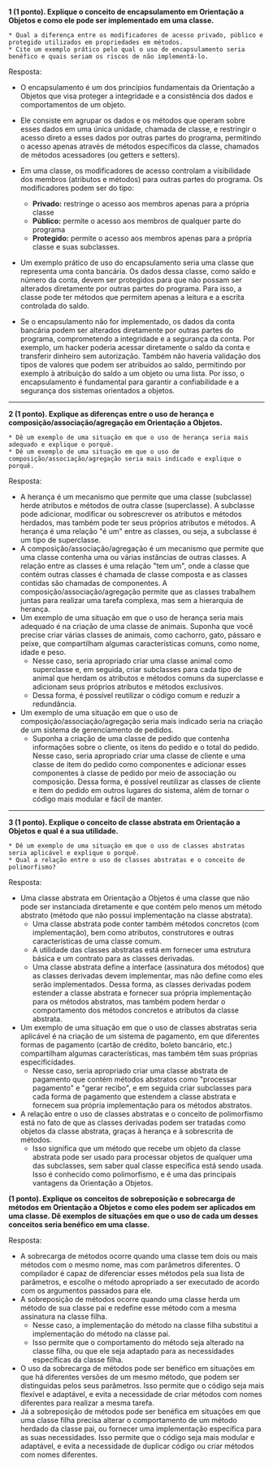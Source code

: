 
**1 (1 ponto). Explique o conceito de encapsulamento em Orientação a Objetos e como ele pode ser implementado em uma classe.**

    * Qual a diferença entre os modificadores de acesso privado, público e protegido utilizados em propriedades em métodos.
    * Cite um exemplo prático pelo qual o uso de encapsulamento seria benéfico e quais seriam os riscos de não implementá-lo.

Resposta:

* O encapsulamento é um dos princípios fundamentais da Orientação a Objetos que visa proteger a integridade e a consistência dos dados e comportamentos de um objeto. 
* Ele consiste em agrupar os dados e os métodos que operam sobre esses dados em uma única unidade, chamada de classe, e restringir o acesso direto a esses dados por outras partes do programa, permitindo o acesso apenas através de métodos específicos da classe, chamados de métodos acessadores (ou getters e setters).

* Em uma classe, os modificadores de acesso controlam a visibilidade dos membros (atributos e métodos) para outras partes do programa. Os modificadores podem ser do tipo: 
    * **Privado:** restringe o acesso aos membros apenas para a própria classe
    * **Público:**  permite o acesso aos membros de qualquer parte do programa
    * **Protegido:** permite o acesso aos membros apenas para a própria classe e suas subclasses.

* Um exemplo prático de uso do encapsulamento seria uma classe que representa uma conta bancária. Os dados dessa classe, como saldo e número da conta, devem ser protegidos para que não possam ser alterados diretamente por outras partes do programa. Para isso, a classe pode ter métodos que permitem apenas a leitura e a escrita controlada do saldo.

* Se o encapsulamento não for implementado, os dados da conta bancária podem ser alterados diretamente por outras partes do programa, comprometendo a integridade e a segurança da conta. Por exemplo, um hacker poderia acessar diretamente o saldo da conta e transferir dinheiro sem autorização. Também não haveria validação dos tipos de valores que podem ser atribuídos ao saldo, permitindo por exemplo à atribuição do saldo a um objeto ou uma lista. Por isso, o encapsulamento é fundamental para garantir a confiabilidade e a segurança dos sistemas orientados a objetos.

---

**2 (1 ponto). Explique as diferenças entre o uso de herança e composição/associação/agregação em Orientação a Objetos.**

    * Dê um exemplo de uma situação em que o uso de herança seria mais adequado e explique o porquê.
    * Dê um exemplo de uma situação em que o uso de composição/associação/agregação seria mais indicado e explique o porquê.

Resposta:
* A herança é um mecanismo que permite que uma classe (subclasse) herde atributos e métodos de outra classe (superclasse). A subclasse pode adicionar, modificar ou sobrescrever os atributos e métodos herdados, mas também pode ter seus próprios atributos e métodos. A herança é uma relação "é um" entre as classes, ou seja, a subclasse é um tipo de superclasse.
* A composição/associação/agregação é um mecanismo que permite que uma classe contenha uma ou várias instâncias de outras classes. A relação entre as classes é uma relação "tem um", onde a classe que contém outras classes é chamada de classe composta e as classes contidas são chamadas de componentes. A composição/associação/agregação permite que as classes trabalhem juntas para realizar uma tarefa complexa, mas sem a hierarquia de herança.
* Um exemplo de uma situação em que o uso de herança seria mais adequado é na criação de uma classe de animais. Suponha que você precise criar várias classes de animais, como cachorro, gato, pássaro e peixe, que compartilham algumas características comuns, como nome, idade e peso. 
  * Nesse caso, seria apropriado criar uma classe animal como superclasse e, em seguida, criar subclasses para cada tipo de animal que herdam os atributos e métodos comuns da superclasse e adicionam seus próprios atributos e métodos exclusivos. 
  * Dessa forma, é possível reutilizar o código comum e reduzir a redundância.
* Um exemplo de uma situação em que o uso de composição/associação/agregação seria mais indicado seria na criação de um sistema de gerenciamento de pedidos. 
  * Suponha a criação de uma classe de pedido que contenha informações sobre o cliente, os itens do pedido e o total do pedido. Nesse caso, seria apropriado criar uma classe de cliente e uma classe de item do pedido como componentes e adicionar esses componentes à classe de pedido por meio de associação ou composição. Dessa forma, é possível reutilizar as classes de cliente e item do pedido em outros lugares do sistema, além de tornar o código mais modular e fácil de manter.
---

**3 (1 ponto). Explique o conceito de classe abstrata em Orientação a Objetos e qual é a sua utilidade.**

    * Dê um exemplo de uma situação em que o uso de classes abstratas seria aplicável e explique o porquê.
    * Qual a relação entre o uso de classes abstratas e o conceito de polimorfismo?

Resposta:
* Uma classe abstrata em Orientação a Objetos é uma classe que não pode ser instanciada diretamente e que contém pelo menos um método abstrato (método que não possui implementação na classe abstrata). 
  * Uma classe abstrata pode conter também métodos concretos (com implementação), bem como atributos, construtores e outras características de uma classe comum.
  * A utilidade das classes abstratas está em fornecer uma estrutura básica e um contrato para as classes derivadas. 
  * Uma classe abstrata define a interface (assinatura dos métodos) que as classes derivadas devem implementar, mas não define como eles serão implementados. Dessa forma, as classes derivadas podem estender a classe abstrata e fornecer sua própria implementação para os métodos abstratos, mas também podem herdar o comportamento dos métodos concretos e atributos da classe abstrata.
* Um exemplo de uma situação em que o uso de classes abstratas seria aplicável é na criação de um sistema de pagamento, em que diferentes formas de pagamento (cartão de crédito, boleto bancário, etc.) compartilham algumas características, mas também têm suas próprias especificidades. 
  * Nesse caso, seria apropriado criar uma classe abstrata de pagamento que contém métodos abstratos como "processar pagamento" e "gerar recibo", e em seguida criar subclasses para cada forma de pagamento que estendem a classe abstrata e fornecem sua própria implementação para os métodos abstratos.
* A relação entre o uso de classes abstratas e o conceito de polimorfismo está no fato de que as classes derivadas podem ser tratadas como objetos da classe abstrata, graças à herança e à sobrescrita de métodos. 
  * Isso significa que um método que recebe um objeto da classe abstrata pode ser usado para processar objetos de qualquer uma das subclasses, sem saber qual classe específica está sendo usada. Isso é conhecido como polimorfismo, e é uma das principais vantagens da Orientação a Objetos.



**(1 ponto). Explique os conceitos de sobreposição e sobrecarga de métodos em Orientação a Objetos e como eles podem ser aplicados em uma classe. Dê exemplos de situações em que o uso de cada um desses conceitos seria benéfico em uma classe.**

Resposta:
* A sobrecarga de métodos ocorre quando uma classe tem dois ou mais métodos com o mesmo nome, mas com parâmetros diferentes. O compilador é capaz de diferenciar esses métodos pela sua lista de parâmetros, e escolhe o método apropriado a ser executado de acordo com os argumentos passados para ele.
* A sobreposição de métodos ocorre quando uma classe herda um método de sua classe pai e redefine esse método com a mesma assinatura na classe filha. 
  * Nesse caso, a implementação do método na classe filha substitui a implementação do método na classe pai. 
  * Isso permite que o comportamento do método seja alterado na classe filha, ou que ele seja adaptado para as necessidades específicas da classe filha.
* O uso da sobrecarga de métodos pode ser benéfico em situações em que há diferentes versões de um mesmo método, que podem ser distinguidas pelos seus parâmetros. Isso permite que o código seja mais flexível e adaptável, e evita a necessidade de criar métodos com nomes diferentes para realizar a mesma tarefa.
* Já a sobreposição de métodos pode ser benéfica em situações em que uma classe filha precisa alterar o comportamento de um método herdado da classe pai, ou fornecer uma implementação específica para as suas necessidades. Isso permite que o código seja mais modular e adaptável, e evita a necessidade de duplicar código ou criar métodos com nomes diferentes.
